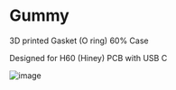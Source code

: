 # Gummy
3D printed Gasket (O ring) 60% Case

Designed for H60 (Hiney) PCB with USB C

![image](https://user-images.githubusercontent.com/99583069/207100351-f76b189d-239a-434d-a2fc-608d60e849c9.png)



